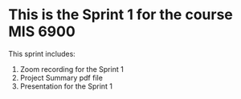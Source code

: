 # This is the Sprint 1 for the course MIS 6900

This sprint includes:
1. Zoom recording for the Sprint 1
2. Project Summary pdf file
3. Presentation for the Sprint 1
